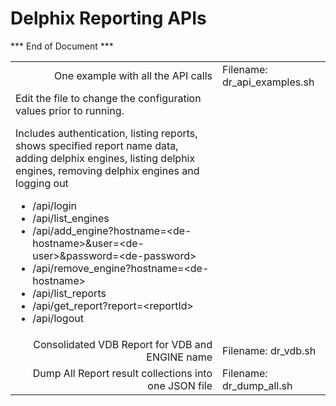 # Delphix Reporting APIs

<table>
  <tr>
   <td align=right>One example with all the API calls</td><td>Filename: dr_api_examples.sh </td>
  </tr>
  <tr>
    <td colspas=2>
Edit the file to change the configuration values prior to running.

Includes authentication, listing reports, shows specified report name data, adding delphix engines, listing delphix engines, removing delphix engines and logging out 

<ul>
  <li>/api/login</li>
  <li>/api/list_engines</li>
  <li>/api/add_engine?hostname=&lt;de-hostname&gt;&user=&lt;de-user&gt;&password=&lt;de-password&gt;</li>
  <li>/api/remove_engine?hostname=&lt;de-hostname&gt;</li>
  <li>/api/list_reports</li>
  <li>/api/get_report?report=&lt;reportId&gt;</li>
  <li>/api/logout</li>
</ul>

  </td>
  </tr>
  <tr>
   <td align=right>Consolidated VDB Report for VDB and ENGINE name</td><td>Filename: dr_vdb.sh </td>
  </tr>
  <tr>
   <td align=right>Dump All Report result collections into one JSON file</td><td>Filename: dr_dump_all.sh </td>
  </tr>
*** End of Document ***

